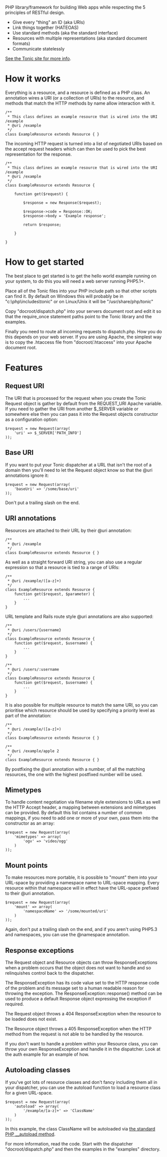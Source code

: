 PHP library/framework for building Web apps while respecting the 5 principles
of RESTful design.

 * Give every "thing" an ID (aka URIs)
 * Link things together (HATEOAS)
 * Use standard methods (aka the standard interface)
 * Resources with multiple representations (aka standard document formats)
 * Communicate statelessly

[See the Tonic site for more info](http://peej.github.com/tonic/).


How it works
============

Everything is a resource, and a resource is defined as a PHP class. An annotation
wires a URI (or a collection of URIs) to the resource, and methods that match
the HTTP methods by name allow interaction with it.

    /**
     * This class defines an example resource that is wired into the URI /example
     * @uri /example
     */
    class ExampleResource extends Resource { }

The incoming HTTP request is turned into a list of negotiated URIs based on the
accept request headers which can then be used to pick the best representation
for the response.

    /**
     * This class defines an example resource that is wired into the URI /example
     * @uri /example
     */
    class ExampleResource extends Resource {

        function get($request) {

            $response = new Response($request);

            $response->code = Response::OK;
            $response->body = 'Example response';

            return $response;

        }

    }


How to get started
==================

The best place to get started is to get the hello world example running on your
system, to do this you will need a web server running PHP5.1+.

Place all of the Tonic files into your PHP include path so that other scripts can
find it. By default on Windows this will probably be in "c:\php\includes\tonic" or
on Linux/Unix it will be "/usr/share/php/tonic"

Copy "docroot/dispatch.php" into your servers document root and edit it so that the
require_once statement paths point to the Tonic library and the examples.

Finally you need to route all incoming requests to dispatch.php. How you do this
depends on your web server. If you are using Apache, the simplest way is to copy
the .htaccess file from "docroot/.htaccess" into your Apache document root.


Features
========


Request URI
-----------

The URI that is processed for the request when you create the Tonic Request object
is gather by default from the REQUEST_URI Apache variable. If you need to gather
the URI from another $_SERVER variable or somewhere else then you can pass it into
the Request objects constructor as a configuration option:

    $request = new Request(array(
        'uri' => $_SERVER['PATH_INFO']
    ));


Base URI
--------

If you want to put your Tonic dispatcher at a URL that isn't the root of a domain
then you'll need to let the Request object know so that the @uri annotations ignore
it:

    $request = new Request(array(
        'baseUri' => '/some/base/uri'
    ));

Don't put a trailing slash on the end.


URI annotations
---------------

Resources are attached to their URL by their @uri annotation:

    /**
     * @uri /example
     */
    class ExampleResource extends Resource { }

As well as a straight forward URI string, you can also use a regular expression
so that a resource is tied to a range of URIs:

    /**
     * @uri /example/([a-z]+)
     */
    class ExampleResource extends Resource {
        function get($request, $parameter) {
            ...
        }
    }

URL template and Rails route style @uri annotations are also supported:

    /**
     * @uri /users/{username}
     */
    class ExampleResource extends Resource {
        function get($request, $username) {
            ...
        }
    }

    /**
     * @uri /users/:username
     */
    class ExampleResource extends Resource {
        function get($request, $username) {
            ...
        }
    }

It is also possible for multiple resource to match the same URI, so you can
prioritise which resource should be used by specifying a priority level as part
of the annotation:

    /**
     * @uri /example/([a-z]+)
     */
    class ExampleResource extends Resource { }

    /**
     * @uri /example/apple 2
     */
    class ExampleResource extends Resource { }

By postfixing the @uri annotation with a number, of all the matching resources,
the one with the highest postfixed number will be used.


Mimetypes
---------

To handle content negotiation via filename style extensions to URLs as well the
HTTP Accept header, a mapping between extensions and mimetypes can be provided.
By default this list contains a number of common mappings, if you need to add one
or more of your own, pass them into the constructor as an array:

    $request = new Request(array(
        'mimetypes' => array(
            'ogv' => 'video/ogg'
        )
    ));


Mount points
------------

To make resources more portable, it is possible to "mount" them into your URL-space
by providing a namespace name to URL-space mapping. Every resource within that
namespace will in effect have the URL-space prefixed to their @uri annotation.

    $request = new Request(array(
        'mount' => array(
            'namespaceName' => '/some/mounted/uri'
        )
    ));

Again, don't put a trailing slash on the end, and if you aren't using PHP5.3 and
namespaces, you can use the @namespace annotation.


Response exceptions
-------------------

The Request object and Resource objects can throw ResponseExceptions when a problem
occurs that the object does not want to handle and so relinquishes control back
to the dispatcher.

The ResponseException has its code value set to the HTTP response code of the problem
and its message set to a human readable reason for throwing the exception. The
ResponseException::response() method can be used to produce a default Response object
expressing the exception if required.

The Request object throws a 404 ResponseException when the resource to be loaded
does not exist.

The Resource object throws a 405 ResponseException when the HTTP method from the
request is not able to be handled by the resource.

If you don't want to handle a problem within your Resource class, you can throw your
own ResponseException and handle it in the dispatcher. Look at the auth example for
an example of how.


Autoloading classes
-------------------

If you've got lots of resource classes and don't fancy including them all in your
dispatcher, you can use the autoload function to load a resource class for a given
URL-space.

    $request = new Request(array(
        'autoload' => array(
            '/example/[a-z]+' => 'ClassName'
        )
    ));

In this example, the class ClassName will be autoloaded via [the standard PHP
__autoload method](http://php.net/manual/en/language.oop5.autoload.php).



For more information, read the code. Start with the dispatcher "docroot/dispatch.php"
and then the examples in the "examples" directory.
